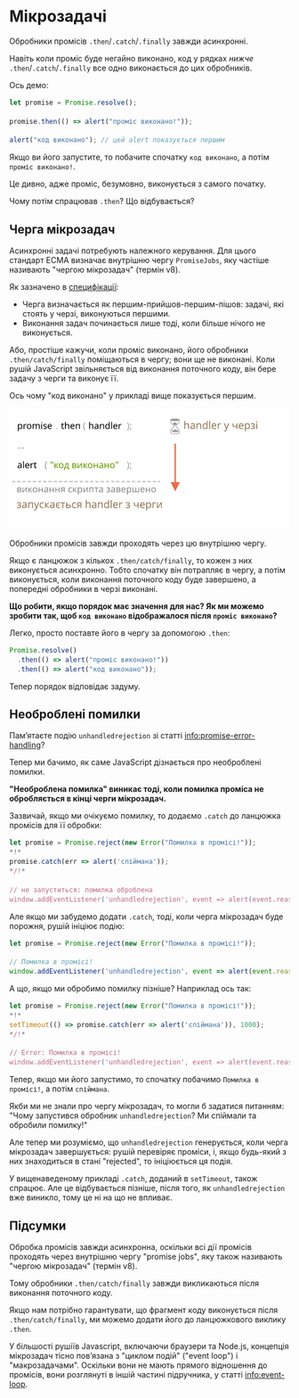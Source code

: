 
# Мікрозадачі

Обробники промісів `.then`/`.catch`/`.finally` завжди асинхронні.

Навіть коли проміс буде негайно виконано, код у рядках *нижче* `.then`/`.catch`/`.finally` все одно виконається до цих обробників.

Ось демо:

```js run
let promise = Promise.resolve();

promise.then(() => alert("проміс виконано!"));

alert("код виконано"); // цей alert показується першим
```

Якщо ви його запустите, то побачите спочатку `код виконано`, а потім `проміс виконано!`.

Це дивно, адже проміс, безумовно, виконується з самого початку.

Чому потім спрацював `.then`? Що відбувається?

## Черга мікрозадач

Асинхронні задачі потребують належного керування. Для цього стандарт ECMA визначає внутрішню чергу `PromiseJobs`, яку частіше називають "чергою мікрозадач" (термін v8).

Як зазначено в [специфікації](https://tc39.github.io/ecma262/#sec-jobs-and-job-queues):

- Черга визначається як першим-прийшов-першим-пішов: задачі, які стоять у черзі, виконуються першими.
- Виконання задач починається лише тоді, коли більше нічого не виконується.

Або, простіше кажучи, коли проміс виконано, його обробники `.then/catch/finally` поміщаються в чергу; вони ще не виконані. Коли рушій JavaScript звільняється від виконання поточного коду, він бере задачу з черги та виконує її.

Ось чому "код виконано" у прикладі вище показується першим.

![](promiseQueue.svg)

Обробники промісів завжди проходять через цю внутрішню чергу.

Якщо є ланцюжок з кількох `.then/catch/finally`, то кожен з них виконується асинхронно. Тобто спочатку він потрапляє в чергу, а потім виконується, коли виконання поточного коду буде завершено, а попередні обробники в черзі виконані.

**Що робити, якщо порядок має значення для нас? Як ми можемо зробити так, щоб `код виконано` відображалося після `проміс виконано`?**

Легко, просто поставте його в чергу за допомогою `.then`:

```js run
Promise.resolve()
  .then(() => alert("проміс виконано!"))
  .then(() => alert("код виконано"));
```

Тепер порядок відповідає задуму.

## Необроблені помилки

Пам’ятаєте подію `unhandledrejection` зі статті <info:promise-error-handling>?

Тепер ми бачимо, як саме JavaScript дізнається про необроблені помилки.

**"Необроблена помилка" виникає тоді, коли помилка проміса не обробляється в кінці черги мікрозадач.**

Зазвичай, якщо ми очікуємо помилку, то додаємо `.catch` до ланцюжка промісів для її обробки:

```js run
let promise = Promise.reject(new Error("Помилка в промісі!"));
*!*
promise.catch(err => alert('спіймана'));
*/!*

// не запуститься: помилка оброблена
window.addEventListener('unhandledrejection', event => alert(event.reason));
```

Але якщо ми забудемо додати `.catch`, тоді, коли черга мікрозадач буде порожня, рушій ініціює подію:

```js run
let promise = Promise.reject(new Error("Помилка в промісі!"));

// Помилка в промісі!
window.addEventListener('unhandledrejection', event => alert(event.reason));
```

А що, якщо ми обробимо помилку пізніше? Наприклад ось так:

```js run
let promise = Promise.reject(new Error("Помилка в промісі!"));
*!*
setTimeout(() => promise.catch(err => alert('спіймана')), 1000);
*/!*

// Error: Помилка в промісі!
window.addEventListener('unhandledrejection', event => alert(event.reason));
```

Тепер, якщо ми його запустимо, то спочатку побачимо `Помилка в промісі!`, а потім `спіймана`.

Якби ми не знали про чергу мікрозадач, то могли б задатися питанням: "Чому запустився обробник `unhandledrejection`? Ми спіймали та обробили помилку!"

Але тепер ми розуміємо, що `unhandledrejection` генерується, коли черга мікрозадач завершується: рушій перевіряє проміси, і, якщо будь-який з них знаходиться в стані "rejected", то ініціюється ця подія.

У вищенаведеному прикладі `.catch`, доданий в `setTimeout`, також спрацює. Але це відбувається пізніше, після того, як `unhandledrejection` вже виникло, тому це ні на що не впливає.

## Підсумки

Обробка промісів завжди асинхронна, оскільки всі дії промісів проходять через внутрішню чергу "promise jobs", яку також називають "чергою мікрозадач" (термін v8).

Тому обробники `.then/catch/finally` завжди викликаються після виконання поточного коду.

Якщо нам потрібно гарантувати, що фрагмент коду виконується після `.then/catch/finally`, ми можемо додати його до ланцюжкового виклику `.then`.

У більшості рушіїв Javascript, включаючи браузери та Node.js, концепція мікрозадач тісно пов’язана з "циклом подій" ("event loop") і "макрозадачами". Оскільки вони не мають прямого відношення до промісів, вони розглянуті в іншій частині підручника, у статті <info:event-loop>.